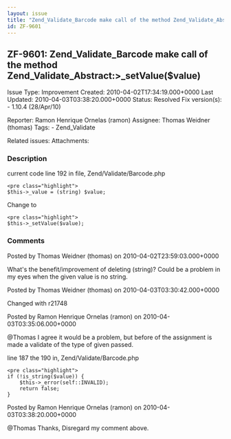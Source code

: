 ```yaml
---
layout: issue
title: "Zend_Validate_Barcode make call of the method Zend_Validate_Abstract:&gt;_setValue($value)"
id: ZF-9601
---
```


ZF-9601: Zend\_Validate\_Barcode make call of the method Zend\_Validate\_Abstract:>\_setValue($value)
-----------------------------------------------------------------------------------------------------

 Issue Type: Improvement Created: 2010-04-02T17:34:19.000+0000 Last Updated: 2010-04-03T03:38:20.000+0000 Status: Resolved Fix version(s): - 1.10.4 (28/Apr/10)
 
 Reporter:  Ramon Henrique Ornelas (ramon)  Assignee:  Thomas Weidner (thomas)  Tags: - Zend\_Validate
 
 Related issues: 
 Attachments: 
### Description

current code line 192 in file, Zend/Validate/Barcode.php

 
    <pre class="highlight">
    $this->_value = (string) $value;


Change to

 
    <pre class="highlight">
    $this->_setValue($value);


 

 

### Comments

Posted by Thomas Weidner (thomas) on 2010-04-02T23:59:03.000+0000

What's the benefit/improvement of deleting (string)? Could be a problem in my eyes when the given value is no string.

 

 

Posted by Thomas Weidner (thomas) on 2010-04-03T03:30:42.000+0000

Changed with r21748

 

 

Posted by Ramon Henrique Ornelas (ramon) on 2010-04-03T03:35:06.000+0000

@Thomas I agree it would be a problem, but before of the assignment is made a validate of the type of given passed.

line 187 the 190 in, Zend/Validate/Barcode.php

 
    <pre class="highlight">
    if (!is_string($value)) {
        $this->_error(self::INVALID);
        return false;
    }


 

 

Posted by Ramon Henrique Ornelas (ramon) on 2010-04-03T03:38:20.000+0000

@Thomas Thanks, Disregard my comment above.

 

 